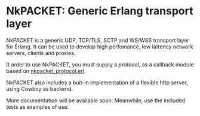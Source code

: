 # NkPACKET: Generic Erlang transport layer

NkPACKET is a generic UDP, TCP/TLS, SCTP and WS/WSS transport layer for Erlang. It can be used to develop high perfomance, low lattency network servers, clients and proxies. 

It order to use NkPACKET, you must supply a _protocol_, as a callback module based on [nkpacket_protocol.erl](src/nkpacket_protocol.erl).

NkPACKET also includes a buit-in implementation of a flexible http server, using Cowboy as backend.

More documentation will be available soon. Meanwhile, use the included tests as examples of use.

